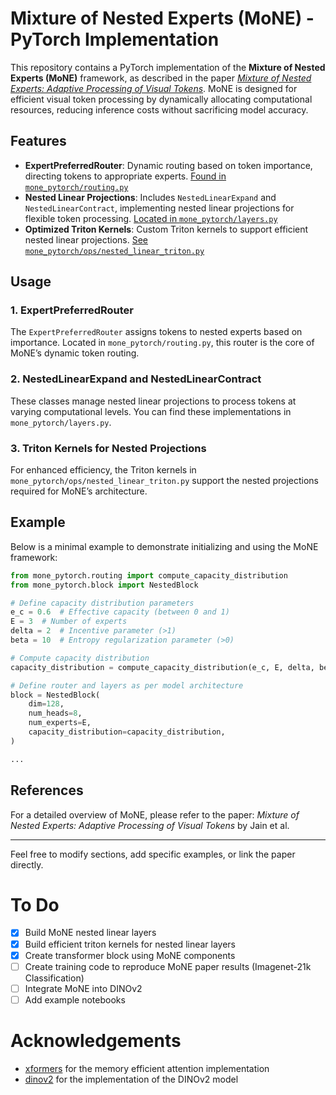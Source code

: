 # Mixture of Nested Experts (MoNE) - PyTorch Implementation

This repository contains a PyTorch implementation of the **Mixture of Nested Experts (MoNE)** framework, as described in the paper _[Mixture of Nested Experts: Adaptive Processing of Visual Tokens](https://arxiv.org/abs/2407.19985)_. MoNE is designed for efficient visual token processing by dynamically allocating computational resources, reducing inference costs without sacrificing model accuracy.

## Features

- **ExpertPreferredRouter**: Dynamic routing based on token importance, directing tokens to appropriate experts. [Found in `mone_pytorch/routing.py`](mone_pytorch/routing.py)
- **Nested Linear Projections**: Includes `NestedLinearExpand` and `NestedLinearContract`, implementing nested linear projections for flexible token processing. [Located in `mone_pytorch/layers.py`](mone_pytorch/layers.py)
- **Optimized Triton Kernels**: Custom Triton kernels to support efficient nested linear projections. [See `mone_pytorch/ops/nested_linear_triton.py`](mone_pytorch/ops/nested_linear_triton.py)

## Usage

### 1. ExpertPreferredRouter

The `ExpertPreferredRouter` assigns tokens to nested experts based on importance. Located in `mone_pytorch/routing.py`, this router is the core of MoNE’s dynamic token routing.

### 2. NestedLinearExpand and NestedLinearContract

These classes manage nested linear projections to process tokens at varying computational levels. You can find these implementations in `mone_pytorch/layers.py`.

### 3. Triton Kernels for Nested Projections

For enhanced efficiency, the Triton kernels in `mone_pytorch/ops/nested_linear_triton.py` support the nested projections required for MoNE’s architecture.

## Example

Below is a minimal example to demonstrate initializing and using the MoNE framework:

```python
from mone_pytorch.routing import compute_capacity_distribution
from mone_pytorch.block import NestedBlock

# Define capacity distribution parameters
e_c = 0.6  # Effective capacity (between 0 and 1)
E = 3  # Number of experts
delta = 2  # Incentive parameter (>1)
beta = 10  # Entropy regularization parameter (>0)

# Compute capacity distribution
capacity_distribution = compute_capacity_distribution(e_c, E, delta, beta)

# Define router and layers as per model architecture
block = NestedBlock(
    dim=128,
    num_heads=8,
    num_experts=E,
    capacity_distribution=capacity_distribution,
)

...
```

## References

For a detailed overview of MoNE, please refer to the paper: _Mixture of Nested Experts: Adaptive Processing of Visual Tokens_ by Jain et al.

---

Feel free to modify sections, add specific examples, or link the paper directly.

# To Do
- [x] Build MoNE nested linear layers
- [x] Build efficient triton kernels for nested linear layers
- [x] Create transformer block using MoNE components
- [ ] Create training code to reproduce MoNE paper results (Imagenet-21k Classification)
- [ ] Integrate MoNE into DINOv2
- [ ] Add example notebooks

# Acknowledgements

- [xformers](https://github.com/facebookresearch/xformers) for the memory efficient attention implementation
- [dinov2](https://github.com/facebookresearch/dinov2) for the implementation of the DINOv2 model
